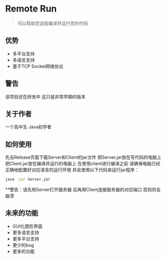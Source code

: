 # Remote Run
> 可以帮助您远程编译并运行您的代码

## 优势
- 多平台支持
- 多语言支持
- 基于TCP Socket网络协议

## 警告
该项目还在研发中 这只是非常早期的版本

## 关于作者
一个高中生 Java初学者

## 如何使用
先去Release页面下载Server和Client的jar文件
把Server.jar放在写代码的电脑上
把Client.jar放在编译并运行的电脑上
在使用client进行编译之前 请确保电脑已经正确地配置好对应语言的运行环境
并且使用以下代码来运行jar程序：
``` bash
java -jar Server.jar
```

**警告：请先用Server打开服务器 后再用Client连接服务器的对应端口 否则将会崩溃

## 未来的功能
- GUI化图形界面
- 更多语言支持
- 更多平台支持
- 更少的bug
- 更多的功能